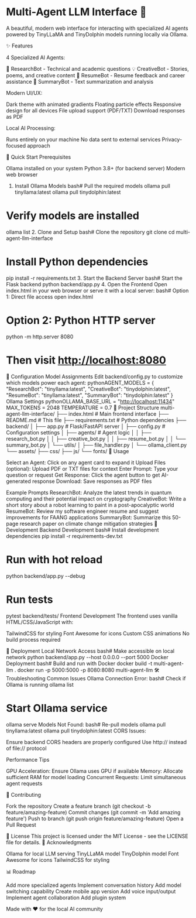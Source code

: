 # Multi-Agent LLM Interface 🤖

A beautiful, modern web interface for interacting with specialized AI agents powered by TinyLLaMA and TinyDolphin models running locally via Ollama.

✨ Features

4 Specialized AI Agents:

🧠 ResearchBot - Technical and academic questions
💡 CreativeBot - Stories, poems, and creative content
💼 ResumeBot - Resume feedback and career assistance
📝 SummaryBot - Text summarization and analysis

Modern UI/UX:

Dark theme with animated gradients
Floating particle effects
Responsive design for all devices
File upload support (PDF/TXT)
Download responses as PDF

Local AI Processing:

Runs entirely on your machine
No data sent to external services
Privacy-focused approach

🚀 Quick Start
Prerequisites

Ollama installed on your system
Python 3.8+ (for backend server)
Modern web browser

1. Install Ollama Models
bash# Pull the required models
ollama pull tinyllama:latest
ollama pull tinydolphin:latest

# Verify models are installed

ollama list
2. Clone and Setup
bash# Clone the repository
git clone <your-repo-url>
cd multi-agent-llm-interface

# Install Python dependencies

pip install -r requirements.txt
3. Start the Backend Server
bash# Start the Flask backend
python backend/app.py
4. Open the Frontend
Open index.html in your web browser or serve it with a local server:
bash# Option 1: Direct file access
open index.html

# Option 2: Python HTTP server

python -m http.server 8080

# Then visit <http://localhost:8080>


🔧 Configuration
Model Assignments
Edit backend/config.py to customize which models power each agent:
pythonAGENT_MODELS = {
    "ResearchBot": "tinyllama:latest",
    "CreativeBot": "tinydolphin:latest",
    "ResumeBot": "tinyllama:latest",
    "SummaryBot": "tinydolphin:latest"
}
Ollama Settings
pythonOLLAMA_BASE_URL = "<http://localhost:11434>"
MAX_TOKENS = 2048
TEMPERATURE = 0.7
📁 Project Structure
multi-agent-llm-interface/
├── index.html              # Main frontend interface
├── README.md              # This file
├── requirements.txt       # Python dependencies
├── backend/
│   ├── app.py            # Flask/FastAPI server
│   ├── config.py         # Configuration settings
│   ├── agents/           # Agent logic
│   │   ├── research_bot.py
│   │   ├── creative_bot.py
│   │   ├── resume_bot.py
│   │   └── summary_bot.py
│   └── utils/
│       ├── file_handler.py
│       └── ollama_client.py
└── assets/
    ├── css/
    ├── js/
    └── fonts/
🎯 Usage

Select an Agent: Click on any agent card to expand it
Upload Files (optional): Upload PDF or TXT files for context
Enter Prompt: Type your question or request
Get Response: Click the agent button to get AI-generated response
Download: Save responses as PDF files

Example Prompts
ResearchBot:
Analyze the latest trends in quantum computing and their potential impact on cryptography
CreativeBot:
Write a short story about a robot learning to paint in a post-apocalyptic world
ResumeBot:
Review my software engineer resume and suggest improvements for FAANG applications
SummaryBot:
Summarize this 50-page research paper on climate change mitigation strategies
🔧 Development
Backend Development
bash# Install development dependencies
pip install -r requirements-dev.txt

# Run with hot reload

python backend/app.py --debug

# Run tests

pytest backend/tests/
Frontend Development
The frontend uses vanilla HTML/CSS/JavaScript with:

TailwindCSS for styling
Font Awesome for icons
Custom CSS animations
No build process required

🚀 Deployment
Local Network Access
bash# Make accessible on local network
python backend/app.py --host 0.0.0.0 --port 5000
Docker Deployment
bash# Build and run with Docker
docker build -t multi-agent-llm .
docker run -p 5000:5000 -p 8080:8080 multi-agent-llm
🛠️ Troubleshooting
Common Issues
Ollama Connection Error:
bash# Check if Ollama is running
ollama list

# Start Ollama service

ollama serve
Models Not Found:
bash# Re-pull models
ollama pull tinyllama:latest
ollama pull tinydolphin:latest
CORS Issues:

Ensure backend CORS headers are properly configured
Use http:// instead of file:// protocol

Performance Tips

GPU Acceleration: Ensure Ollama uses GPU if available
Memory: Allocate sufficient RAM for model loading
Concurrent Requests: Limit simultaneous agent requests

🤝 Contributing

Fork the repository
Create a feature branch (git checkout -b feature/amazing-feature)
Commit changes (git commit -m 'Add amazing feature')
Push to branch (git push origin feature/amazing-feature)
Open a Pull Request

📝 License
This project is licensed under the MIT License - see the LICENSE file for details.
🙏 Acknowledgments

Ollama for local LLM serving
TinyLLaMA model
TinyDolphin model
Font Awesome for icons
TailwindCSS for styling

📊 Roadmap

 Add more specialized agents
 Implement conversation history
 Add model switching capability
 Create mobile app version
 Add voice input/output
 Implement agent collaboration
 Add plugin system

Made with ❤️ for the local AI community
